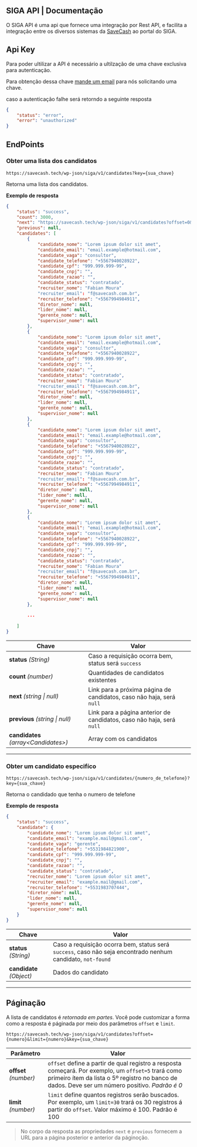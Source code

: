 ## SIGA API | Documentação

O SIGA API é uma api que fornece uma integração por Rest API, e facilita a integração entre os diversos sistemas da [SaveCash](https://www.savecash.com.br/) ao portal do SIGA.

## Api Key

Para poder ultilizar a API é necessário a ultilzação de uma chave exclusiva para autenticação.

Para obtenção dessa chave [mande um email](mailto:dev.waynerocha@gmail.com) para nós solicitando uma chave.

caso a autenticação falhe será retorndo a seguinte resposta

```json
{
    "status": "error",
    "error": "unauthorized"
}
```


## EndPoints

### Obter uma lista dos candidatos

```
https://savecash.tech/wp-json/siga/v1/candidates?key={sua_chave}
```

Retorna uma lista dos candidatos.

**Exemplo de resposta**

```json
{
    "status": "success",
    "count": 3000,
    "next": "https://savecash.tech/wp-json/siga/v1/candidates?offset=0&limit=100&key={sua_chave}",
    "previous": null,
    "candidates": [
        {
            "candidate_nome": "Lorem ipsum dolor sit amet",
            "candidate_email": "email.example@hotmail.com",
            "candidate_vaga": "consultor",
            "candidate_telefone": "+5567940028922",
            "candidate_cpf": "999.999.999-99",
            "candidate_cnpj": "",
            "candidate_razao": "",
            "candidate_status": "contratado",
            "recruiter_nome": "Fabian Moura"
            "recruiter_email": "f@savecash.com.br",
            "recruiter_telefone": "+5567994984911",
            "diretor_nome": null,
            "lider_nome": null,
            "gerente_nome": null,
            "supervisor_nome": null
        },
        {
            "candidate_nome": "Lorem ipsum dolor sit amet",
            "candidate_email": "email.example@hotmail.com",
            "candidate_vaga": "consultor",
            "candidate_telefone": "+5567940028922",
            "candidate_cpf": "999.999.999-99",
            "candidate_cnpj": "",
            "candidate_razao": "",
            "candidate_status": "contratado",
            "recruiter_nome": "Fabian Moura"
            "recruiter_email": "f@savecash.com.br",
            "recruiter_telefone": "+5567994984911",
            "diretor_nome": null,
            "lider_nome": null,
            "gerente_nome": null,
            "supervisor_nome": null
        },
        {
            "candidate_nome": "Lorem ipsum dolor sit amet",
            "candidate_email": "email.example@hotmail.com",
            "candidate_vaga": "consultor",
            "candidate_telefone": "+5567940028922",
            "candidate_cpf": "999.999.999-99",
            "candidate_cnpj": "",
            "candidate_razao": "",
            "candidate_status": "contratado",
            "recruiter_nome": "Fabian Moura"
            "recruiter_email": "f@savecash.com.br",
            "recruiter_telefone": "+5567994984911",
            "diretor_nome": null,
            "lider_nome": null,
            "gerente_nome": null,
            "supervisor_nome": null
        },
        {
            "candidate_nome": "Lorem ipsum dolor sit amet",
            "candidate_email": "email.example@hotmail.com",
            "candidate_vaga": "consultor",
            "candidate_telefone": "+5567940028922",
            "candidate_cpf": "999.999.999-99",
            "candidate_cnpj": "",
            "candidate_razao": "",
            "candidate_status": "contratado",
            "recruiter_nome": "Fabian Moura"
            "recruiter_email": "f@savecash.com.br",
            "recruiter_telefone": "+5567994984911",
            "diretor_nome": null,
            "lider_nome": null,
            "gerente_nome": null,
            "supervisor_nome": null
        },
        
        ...
        
    ]
}
```

| Chave  | Valor |
|---|---|
| **status** *(String)* | Caso a requisição ocorra bem, status será `success` |
| **count** *(number)*  | Quantidades de candidatos existentes |
| **next** *(string \| null)*  | Link para a próxima página de candidatos, caso não haja, será `null` |
| **previous** *(string \| null)*  | Link para a página anterior de candidatos, caso não haja, será `null` |
| **candidates** *(array\<Candidates\>)*  | Array com os candidatos |

<hr>

### Obter um candidato especifíco

```
https://savecash.tech/wp-json/siga/v1/candidates/{numero_de_telefone}?key={sua_chave}
```

Retorna o candidado que tenha o numero de telefone

**Exemplo de resposta**

```json
{
    "status": "success",
    "candidate": {
        "candidate_nome": "Lorem ipsum dolor sit amet",
        "candidate_email": "example.mail@gmail.com",
        "candidate_vaga": "gerente",
        "candidate_telefone": "+5531984821900",
        "candidate_cpf": "999.999.999-99",
        "candidate_cnpj": "",
        "candidate_razao": "",
        "candidate_status": "contratado",
        "recruiter_nome": "Lorem ipsum dolor sit amet",
        "recruiter_email": "example.mail@gmail.com",
        "recruiter_telefone": "+5531983707444",
        "diretor_nome": null,
        "lider_nome": null,
        "gerente_nome": null,
        "supervisor_nome": null
    }
}
```

| Chave  | Valor |
|---|---|
| **status** *(String)* | Caso a requisição ocorra bem, status será `success`, caso não seja encontrado nenhum candidato, `not-found` |
| **candidate** *(Object)*  | Dados do candidato |

<hr>

## Páginação

A lista de candidatos é *retornada em partes*. Você pode customizar a forma como a resposta  é páginada por meio dos parâmetros `offset` e `limit`.

```
https://savecash.tech/wp-json/siga/v1/candidates?offset={numero}&limit={numero}&key={sua_chave}
```

| Parâmetro  | Valor |
|---|---|
| **offset** *(number)* | `offset` define a partir de qual registro a resposta começará. Por exemplo, um `offset=5` trará como primeiro ítem da lista o 5º registro no banco de dados. Deve ser um número positivo. *Padrão é 0* |
| **limit** *(number)*  | `limit` define quantos registros serão buscados. Por exemplo, um `limit=30` trará os 30 registros á partir do `offset`. Valor máximo é 100. Padrão é 100 |

> No corpo da resposta as propriedades `next` e `previous` fornecem a URL para a página posterior e anterior da páginoção.


